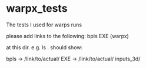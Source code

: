 # warpx_tests
The tests I used for warps runs


please add links to the following:
bpls
EXE (warpx)

at this dir.
e.g. ls . should show:

bpls -> /link/to/actual/
EXE -> /link/to/actual/
inputs_3d/
